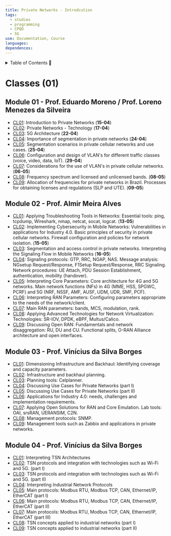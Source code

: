 ```yaml
---
title: Private Networks - Introdcution
tags:
  - studies
  - programming
  - CPQD
  - 5G
use: Documentation, Course
languages: 
dependences:
---
```



<details> <summary>Table of Contents 🔖</summary>

- [Classes (01)](#classes-01)
  - [Module 01 - Prof. Eduardo Moreno / Prof. Loreno Menezes da Silveira](#module-01---prof-eduardo-moreno--prof-loreno-menezes-da-silveira)
  - [Module 02 - Prof. Almir Meira Alves](#module-02---prof-almir-meira-alves)
  - [Module 03 - Prof. Vinícius da Silva Borges](#module-03---prof-vinícius-da-silva-borges)
  - [Module 04 - Prof. Vinícius da Silva Borges](#module-04---prof-vinícius-da-silva-borges)

</details>

# Classes (01)
## Module 01 - Prof. Eduardo Moreno / Prof. Loreno Menezes da Silveira

- [CL01](./classes/0101.md): Introduction to Private Networks (**15-04**)
- [CL02](./classes/0102.md): Private Networks - Technology (**17-04**)
- [CL03](./classes/0103.md): 5G Architecture (**22-04**)
- [CL04](./classes/0104.md): Importance of segmentation in private networks (**24-04**)
- [CL05](./classes/0105.md): Segmentation scenarios in private cellular networks and use cases. (**25-04**)
- [CL06](./classes/0106.md): Configuration and design of VLAN's for different traffic classes (voice, video, data, IoT). (**29-04**)
- [CL07](./classes/0107.md): Considerations for the use of VLAN's in private cellular networks. (**06-05**)
- [CL08](./classes/0108.md): Frequency spectrum and licensed and unlicensed bands. (**08-05**)
- [CL09](./classes/0109.md): Allocation of frequencies for private networks in Brazil. Processes for obtaining licenses and regulations (SLP and UTE). (**09-05**)

## Module 02 - Prof. Almir Meira Alves
- [CL01](./classes/0201.md): Applying Troubleshooting Tools in Networks: Essential tools: ping, tcpdump, Wireshark, nmap, netcat, socat, logcat. (**13-05**)
- [CL02](./classes/0202.md): Implementing Cybersecurity in Mobile Networks: Vulnerabilities in applications for Industry 4.0. Basic principles of security in private cellular networks. Firewall configuration and policies for network isolation. (**15-05**)
- [CL03](./classes/0203.md): Segmentation and access control in private networks. Interpreting the Signaling Flow in Mobile Networks (**16-05**)
- [CL04](./classes/0204.md): Signaling protocols: GTP, RRC, NGAP, NAS. Message analysis: NGsetup Request/Response, F1Setup Request/Response, RRC Signaling. Network procedures: UE Attach, PDU Session Establishment, authentication, mobility (handover).
- [CL05](./classes/0205.md): Interpreting Core Parameters: Core architecture for 4G and 5G networks. Main network functions (NFs) in 4G (MME, HSS, SPGWC, PCRF) and 5G (NRF, NSSF, AMF, AUSF, UDM, UDR, SMF, PCF).
- [CL06](./classes/0206.md): Interpreting RAN Parameters: Configuring parameters appropriate to the needs of the network/client.
- [CL07](./classes/0207.md): Main RAN parameters: bands, MCS, modulation, rank.
- [CL08](./classes/0208.md): Applying Advanced Technologies for Network Virtualization: Technologies: SR-IOV, DPDK, eBPF, Multus/Calico.
- [CL09](./classes/0209.md): Discussing Open RAN: Fundamentals and network disaggregation: RU, DU and CU. Functional splits, O-RAN Alliance architecture and open interfaces.

## Module 03 - Prof. Vinícius da Silva Borges
- [CL01](./classes/0301.md): Dimensioning Infrastructure and Backhaul: Identifying coverage and capacity parameters.
- [CL02](./classes/0302.md): Infrastructure and backhaul planning.
- [CL03](./classes/0303.md): Planning tools: Celplanner.
- [CL04](./classes/0304.md): Discussing Use Cases for Private Networks (part I)
- [CL05](./classes/0305.md): Discussing Use Cases for Private Networks (part II)
- [CL06](./classes/0306.md): Applications for Industry 4.0: needs, challenges and implementation requirements.
- [CL07](./classes/0307.md): Applying Open Solutions for RAN and Core Emulation. Lab tools: OAI, srsRAN, UERANSIM, C2N.
- [CL08](./classes/0308.md): Management protocols: SNMP.
- [CL09](./classes/0309.md): Management tools such as Zabbix and applications in private networks.

## Module 04 - Prof. Vinícius da Silva Borges
- [CL01](./classes/0401.md): Interpreting TSN Architectures
- [CL02](./classes/0402.md): TSN protocols and integration with technologies such as Wi-Fi and 5G. (part I)
- [CL03](./classes/0403.md): TSN protocols and integration with technologies such as Wi-Fi and 5G. (part II)
- [CL04](./classes/0404.md): Interpreting Industrial Network Protocols
- [CL05](./classes/0405.md): Main protocols: Modbus RTU, Modbus TCP, CAN, Ethernet/IP, EtherCAT (part I)
- [CL06](./classes/0406.md): Main protocols: Modbus RTU, Modbus TCP, CAN, Ethernet/IP, EtherCAT (part II)
- [CL07](./classes/0407.md): Main protocols: Modbus RTU, Modbus TCP, CAN, Ethernet/IP, EtherCAT (part III)
- [CL08](./classes/0408.md): TSN concepts applied to industrial networks (part I)
- [CL09](./classes/0409.md): TSN concepts applied to industrial networks (part II)
